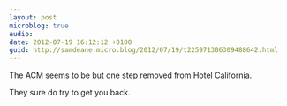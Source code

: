 ```yaml
---
layout: post
microblog: true
audio: 
date: 2012-07-19 16:12:12 +0100
guid: http://samdeane.micro.blog/2012/07/19/t225971306309488642.html
---
```

The ACM seems to be but one step removed from Hotel California.

They sure do try to get you back.
